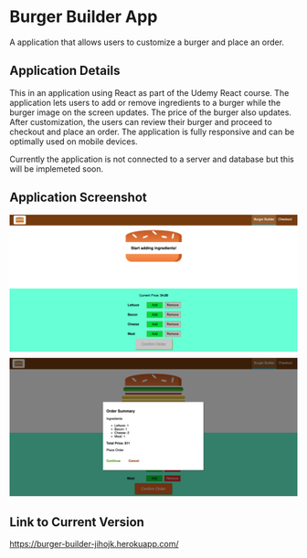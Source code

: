 # Burger Builder App
A application that allows users to customize a burger and place an order. 

## Application Details
This in an application using React as part of the Udemy React course.
The application lets users to add or remove ingredients to a burger while the burger image on the screen updates.
The price of the burger also updates.
After customization, the users can review their burger and proceed to checkout and place an order.
The application is fully responsive and can be optimally used on mobile devices.

Currently the application is not connected to a server and database but this will be implemeted soon.

## Application Screenshot
![image](screenshot1.png)
![image](screenshot2.png)

## Link to Current Version
https://burger-builder-jihojk.herokuapp.com/